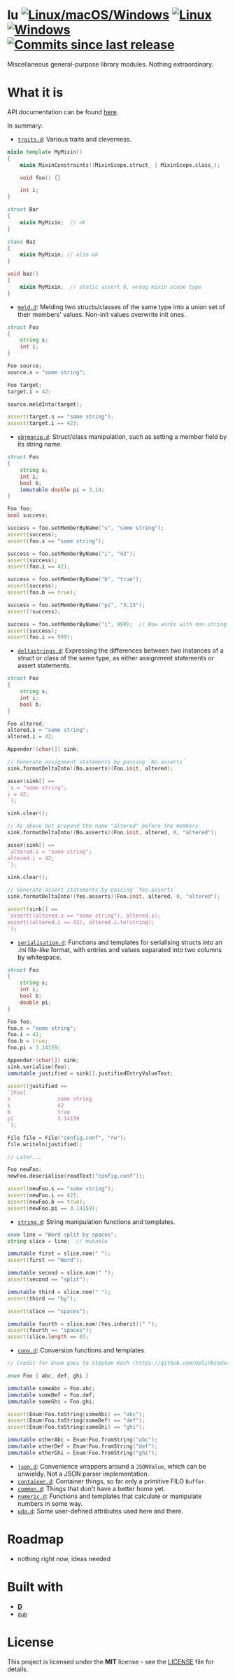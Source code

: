 # lu [![Linux/macOS/Windows](https://img.shields.io/github/workflow/status/zorael/lu/D?logo=github&style=flat&maxAge=3600)](https://github.com/zorael/lu/actions?query=workflow%3AD) [![Linux](https://img.shields.io/circleci/project/github/zorael/lu/master.svg?logo=circleci&style=flat&maxAge=3600)](https://circleci.com/gh/zorael/lu) [![Windows](https://img.shields.io/appveyor/ci/zorael/lu/master.svg?logo=appveyor&style=flat&maxAge=3600)](https://ci.appveyor.com/project/zorael/lu) [![Commits since last release](https://img.shields.io/github/commits-since/zorael/lu/v1.0.0.svg?logo=github&style=flat&maxAge=3600)](https://github.com/zorael/lu/compare/v1.0.0...master)

Miscellaneous general-purpose library modules. Nothing extraordinary.

# What it is

API documentation can be found [here](https://lu.dpldocs.info).

In summary:

* [`traits.d`](source/lu/traits.d): Various traits and cleverness.

```d
mixin template MyMixin()
{
    mixin MixinConstraints!(MixinScope.struct_ | MixinScope.class_);

    void foo() {}

    int i;
}

struct Bar
{
    mixin MyMixin;  // ok
}

class Baz
{
    mixin MyMixin; // also ok
}

void baz()
{
    mixin MyMixin;  // static assert 0, wrong mixin scope type
}
```

* [`meld.d`](source/lu/meld.d): Melding two structs/classes of the same type into a union set of their members' values. Non-init values overwrite init ones.

```d
struct Foo
{
    string s;
    int i;
}

Foo source;
source.s = "some string";

Foo target;
target.i = 42;

source.meldInto(target);

assert(target.s == "some string");
assert(target.i == 42);
```

* [`objmanip.d`](source/lu/objmanip.d): Struct/class manipulation, such as setting a member field by its string name.

```d
struct Foo
{
    string s;
    int i;
    bool b;
    immutable double pi = 3.14;
}

Foo foo;
bool success;

success = foo.setMemberByName("s", "some string");
assert(success);
assert(foo.s == "some string");

success = foo.setMemberByName("i", "42");
assert(success);
assert(foo.i == 42);

success = foo.setMemberByName("b", "true");
assert(success);
assert(foo.b == true);

success = foo.setMemberByName("pi", "3.15");
assert(!success);

success = foo.setMemberByName("i", 999);  // Now works with non-string values
assert(success);
assert(foo.i == 999);
```

* [`deltastrings.d`](source/lu/deltastrings.d): Expressing the differences between two instances of a struct or class of the same type, as either assignment statements or assert statements.

```d
struct Foo
{
    string s;
    int i;
    bool b;
}

Foo altered;
altered.s = "some string";
altered.i = 42;

Appender!(char[]) sink;

// Generate assignment statements by passing `No.asserts`
sink.formatDeltaInto!(No.asserts)(Foo.init, altered);

asser(sink[] ==
`s = "some string";
i = 42;
`);

sink.clear();

// As above but prepend the name "altered" before the members
sink.formatDeltaInto!(No.asserts)(Foo.init, altered, 0, "altered");

asser(sink[] ==
`altered.s = "some string";
altered.i = 42;
`);

sink.clear();

// Generate assert statements by passing `Yes.asserts`
sink.formatDeltaInto!(Yes.asserts)(Foo.init, altered, 0, "altered");

assert(sink[] ==
`assert((altered.s == "some string"), altered.s);
assert((altered.i == 42), altered.i.to!string);
`);
```

* [`serialisation.d`](source/lu/serialisation.d): Functions and templates for serialising structs into an .ini file-*like* format, with entries and values separated into two columns by whitespace.

```d
struct Foo
{
    string s;
    int i;
    bool b;
    double pi;
}

Foo foo;
foo.s = "some string";
foo.i = 42;
foo.b = true;
foo.pi = 3.14159;

Appender!(char[]) sink;
sink.serialise(foo);
immutable justified = sink[].justifiedEntryValueText;

assert(justified ==
`[Foo]
s               some string
i               42
b               true
pi              3.14159
`);

File file = File("config.conf", "rw");
file.writeln(justified);

// Later...

Foo newFoo;
newFoo.deserialise(readText("config.conf"));

assert(newFoo.s == "some string");
assert(newFoo.i == 42);
assert(newFoo.b == true);
assert(newFoo.pi == 3.14159);
```

* [`string.d`](source/lu/string.d): String manipulation functions and templates.

```d
enum line = "Word split by spaces";
string slice = line;  // mutable

immutable first = slice.nom(" ");
assert(first == "Word");

immutable second = slice.nom(" ");
assert(second == "split");

immutable third = slice.nom(" ");
assert(third == "by");

assert(slice == "spaces");

immutable fourth = slice.nom!(Yes.inherit)(" ");
assert(fourth == "spaces");
assert(slice.length == 0);
```

* [`conv.d`](source/lu/conv.d): Conversion functions and templates.

```d
// Credit for Enum goes to Stephan Koch (https://github.com/UplinkCoder). Used with permission.

enum Foo { abc, def, ghi }

immutable someAbc = Foo.abc;
immutable someDef = Foo.def;
immutable someGhi = Foo.ghi;

assert(Enum!Foo.toString(someAbc) == "abc");
assert(Enum!Foo.toString(someDef) == "def");
assert(Enum!Foo.toString(someGhi) == "ghi");

immutable otherAbc = Enum!Foo.fromString("abc");
immutable otherDef = Enum!Foo.fromString("def");
immutable otherGhi = Enum!Foo.fromString("ghi");
```

* [`json.d`](source/lu/json.d): Convenience wrappers around a `JSONValue`, which can be unwieldy. Not a JSON parser implementation.
* [`container.d`](source/lu/container.d): Container things, so far only a primitive FILO `Buffer`.
* [`common.d`](source/lu/common.d): Things that don't have a better home yet.
* [`numeric.d`](source/lu/numeric.d): Functions and templates that calculate or manipulate numbers in some way.
* [`uda.d`](source/lu/uda.d): Some user-defined attributes used here and there.

# Roadmap

* nothing right now, ideas needed

# Built with

* [**D**](https://dlang.org)
* [`dub`](https://code.dlang.org)

# License

This project is licensed under the **MIT** license - see the [LICENSE](LICENSE) file for details.

